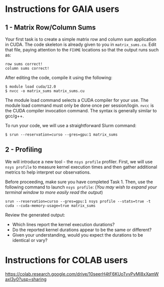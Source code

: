 # Instructions for GAIA users

## 1 - Matrix Row/Column Sums

Your first task is to create a simple matrix row and column sum application in CUDA. The code skeleton is already given to you in `matrix_sums.cu`. Edit that file, paying attention to the `FIXME` locations so that the output runs such as:

```
row sums correct!
column sums correct!
```

After editing the code, compile it using the following:

```
$ module load cuda/12.0
$ nvcc -o matrix_sums matrix_sums.cu
```

The module load command selects a CUDA compiler for your use. The module load command must only be done once per session/login. `nvcc` is the CUDA compiler invocation command. The syntax is generally similar to gcc/g++.

To run your code, we will use a straightforward Slurm command:

```
$ srun --reservation=curso --gres=gpu:1 matrix_sums
```

## 2 - Profiling

We will introduce a new tool - the `nsys profile` profiler. First, we will use `nsys profile` to measure kernel execution times and then gather additional metrics to help interpret our observations.

Before proceeding, make sure you have completed Task 1. Then, use the following command to launch `nsys profile`: (*You may wish to expand your terminal window to more easily read the output*)

```
srun --reservation=curso --gres=gpu:1 nsys profile --stats=true -t cuda --cuda-memory-usage=true matrix_sums
```

Review the generated output:

- Which lines report the kernel execution durations?
- Do the reported kernel durations appear to be the same or different?
- Given your understanding, would you expect the durations to be identical or vary?

# Instructions for COLAB users

https://colab.research.google.com/drive/10seerH4tF6KUoTvvPvMI8xXamWaxl3y0?usp=sharing
